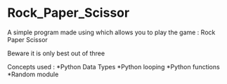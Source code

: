 # Rock_Paper_Scissor
A simple program made using which allows you to play the game : Rock Paper Scissor

Beware it is only best out of three

Concepts used : *Python Data Types *Python looping *Python functions *Random module
